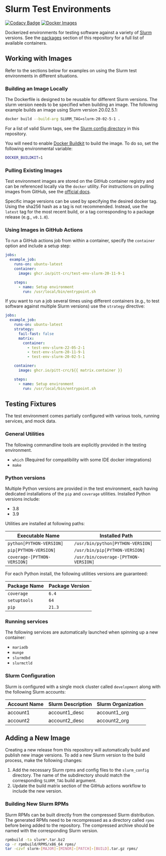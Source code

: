 # Slurm Test Environments

[![Codacy Badge](https://app.codacy.com/project/badge/Grade/86b83c73f89642dfad48f3a9ec1f0b66)](https://app.codacy.com/gh/pitt-crc/Slurm-Test-Environment/dashboard)
[![Docker Images](https://github.com/pitt-crc/Slurm-Test-Environment/actions/workflows/Docker.yml/badge.svg)](https://github.com/pitt-crc/Slurm-Test-Environment/actions/workflows/Docker.yml)

Dockerized environments for testing software against a variety of [Slurm](https://slurm.schedmd.com/overview.html)
versions.
See the [packages](https://github.com/orgs/pitt-crc/packages?repo_name=Slurm-Test-Environment) section of this
repository for a full list of available containers.

## Working with Images

Refer to the sections below for examples on using the Slurm test environments in different situations.

### Building an Image Locally

The Dockerfile is designed to be reusable for different Slurm versions.
The slurm version needs to be specified when building an image.
The following example builds an image using Slurm version 20.02.5.1:

```bash
docker build --build-arg SLURM_TAG=slurm-20-02-5-1 .
```

For a list of valid Slurm tags, see
the [Slurm config directory](https://github.com/pitt-crc/Slurm-Test-Environment/tree/latest/slurm_config) in this
repository.

You will need to enable [Docker Buildkit](https://docs.docker.com/develop/develop-images/build_enhancements/) to build the image.
To do so, set the following environmental variable:

```bash
DOCKER_BUILDKIT=1
```

### Pulling Existing Images

Test environment images are stored on the GitHub container registry and can be referenced locally via the `docker` utility.
For instructions on pulling images from GitHub, see the
[official docs](https://docs.github.com/en/packages/working-with-a-github-packages-registry/working-with-the-container-registry).

Specific image versions can be used by specifying the desired docker tag.
Using the sha256 hash as a tag is not recommended.
Instead, use the `latest` tag for the most recent build, or a tag corresponding to a package release (e.g., `v0.1.0`).

### Using Images in GitHub Actions

To run a GitHub actions job from within a container, specify the `container` option and include a setup step:

```yaml
jobs:
  example_job:
    runs-on: ubuntu-latest
    container:
      image: ghcr.io/pitt-crc/test-env-slurm-20-11-9-1

    steps:
      - name: Setup environment
        run: /usr/local/bin/entrypoint.sh
```

If you want to run a job several times using different containers
(e.g., to test software against multiple Slurm versions)
use the `strategy` directive:

```yaml
jobs:
  example_job:
    runs-on: ubuntu-latest
    strategy:
      fail-fast: false
      matrix:
        container:
          - test-env-slurm-22-05-2-1
          - test-env-slurm-20-11-9-1
          - test-env-slurm-20-02-5-1

    container:
      image: ghcr.io/pitt-crc/${{ matrix.container }}

    steps:
      - name: Setup environment
        run: /usr/local/bin/entrypoint.sh
```

## Testing Fixtures

The test environment comes partially configured with various tools, running services, and mock data.

### General Utilities

The following commandline tools are explicitly provided in the testing environment.

- ``which`` (Required for compatibility with some IDE docker integrations)
- ``make``

### Python versions

Multiple Python versions are provided in the test environment, each having dedicated installations
of the `pip` and `coverage` utilities. Installed Python versions include:

- 3.8
- 3.9

Utilities are installed at following paths:

| Executable Name             | Installed Path                       |
|-----------------------------|--------------------------------------|
| `python[PYTHON-VERSION]`    | `/usr/bin/python[PYTHON-VERSION]`    |
| `pip[PYTHON-VERSION]`       | `/usr/bin/pip[PYTHON-VERSION]`       |
| `coverage-[PYTHON-VERSION]` | `/usr/bin/coverage-[PYTHON-VERSION]` |

For each Python install, the following utilities versions are guaranteed:

| Package Name | Package Version |
|--------------|-----------------|
| `coverage`   | `6.4`           |
| `setuptools` | `64`            |
| `pip`        | `21.3`          |

### Running services

The following services are automatically launched when spinning up a new container:

- `mariadb`
- `munge`
- `slurmdbd`
- `slurmctld`

### Slurm Configuration

Slurm is configured with a single mock cluster called ``development`` along with the following Slurm accounts:

| Account Name | Slurm Description | Slurm Organization |
|--------------|-------------------|--------------------|
| account1     | account1_desc     | account1_org       |
| account2     | account2_desc     | account2_org       |

## Adding a New Image

Creating a new release from this repository will automatically build and publish new image versions.
To add a new Slurm version to the build process, make the following changes:

1. Add the necessary Slurm rpms and config files to the `slurm_config` directory.
   The name of the subdirectory should match the corresponding `SLURM_TAG` build argument.
2. Update the build matrix section of the GitHub actions workflow to include the new version.

### Building New Slurm RPMs

Slurm RPMs can be built directly from the compressed Slurm distribution.
The generated RPMs need to be recompressed as a directory called `rpms` before being added to the repository.
The compressed archive should be named with the corresponding Slurm version.

```bash
rpmbuild -ta slurm*.tar.bz2
cp -r rpmbuild/RPMS/x86_64 rpms/
tar -czvf slurm-[MAJOR]-[MINOR]-[PATCH]-[BUILD].tar.gz rpms/
```
